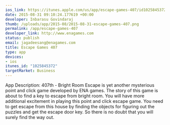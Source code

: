 ```yaml
--- 
ios_link: https://itunes.apple.com/us/app/escape-games-407/id1025845372?mt=8
date: 2015-08-31 09:10:24.177619 +00:00
developer: Inbarasu Govindaraj
thumb: /uploads/app/2015-08/2015-08-31-escape-games-407.png
permalink: /app/escape-games-407
developer_link: http://www.enagames.com
status: publish
email: jagadeesang@enagames.com
title: Escape Games 407
type: app
devices: 
- ios
itunes_id: "1025845372"
targetMarket: Business
---
```


App  Description:
       407th - Bright Room Escape is yet another mysterious point and click game developed by ENA games. The story of this game is about to find a key to escape from bright room. You will have more additional excitement in playing this point and click escape game. You need to get escape from this house by finding the objects for figuring out the puzzles and get the escape door key. So there is no doubt that you will surely find the way out. 
